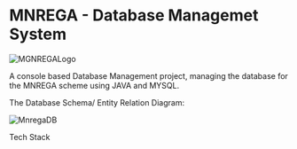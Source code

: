# MNREGA - Database Managemet System

![MGNREGALogo](https://user-images.githubusercontent.com/107981122/211343782-1dd4044c-64fa-40ef-a586-e930188f729a.png?raw=true "Employee Data title")

A console based Database Management project, managing the database for the MNREGA scheme using JAVA and MYSQL.

The Database Schema/ Entity Relation Diagram:

![MnregaDB](https://user-images.githubusercontent.com/107981122/211344610-ed81dc1a-cd6e-44c2-ab7e-b4b18c2ba602.png?raw=true "Employee Data title")

Tech Stack
